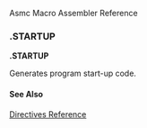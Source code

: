 Asmc Macro Assembler Reference

### .STARTUP

**.STARTUP**

Generates program start-up code.

#### See Also

[Directives Reference](readme.md)